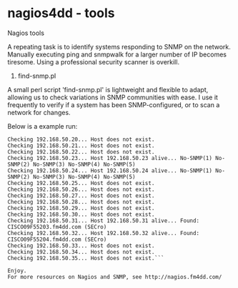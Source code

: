 # nagios4dd - tools

Nagios tools

A repeating task is to identify systems responding to SNMP on the network. Manually executing ping and snmpwalk for a larger number of IP becomes tiresome. Using a professional security scanner is overkill. 

1. find-snmp.pl

A small perl script 'find-snmp.pl' is lightweight and flexible to adapt, allowing us to check variations in SNMP communities with ease. I use it frequently to verify if a system has been SNMP-configured, or to scan a network for changes.

Below is a example run:

```susie:/home/fm/snmp-queries # ./find-snmp.pl 192.168.50 20 35
Checking 192.168.50.20... Host does not exist.
Checking 192.168.50.21... Host does not exist.
Checking 192.168.50.22... Host does not exist.
Checking 192.168.50.23... Host 192.168.50.23 alive... No-SNMP(1) No-SNMP(2) No-SNMP(3) No-SNMP(4) No-SNMP(5)
Checking 192.168.50.24... Host 192.168.50.24 alive... No-SNMP(1) No-SNMP(2) No-SNMP(3) No-SNMP(4) No-SNMP(5)
Checking 192.168.50.25... Host does not exist.
Checking 192.168.50.26... Host does not exist.
Checking 192.168.50.27... Host does not exist.
Checking 192.168.50.28... Host does not exist.
Checking 192.168.50.29... Host does not exist.
Checking 192.168.50.30... Host does not exist.
Checking 192.168.50.31... Host 192.168.50.31 alive... Found: CISCO09F55203.fm4dd.com (SECro)
Checking 192.168.50.32... Host 192.168.50.32 alive... Found: CISCO09F55204.fm4dd.com (SECro)
Checking 192.168.50.33... Host does not exist.
Checking 192.168.50.34... Host does not exist.
Checking 192.168.50.35... Host does not exist.```

Enjoy.
For more resources on Nagios and SNMP, see http://nagios.fm4dd.com/

